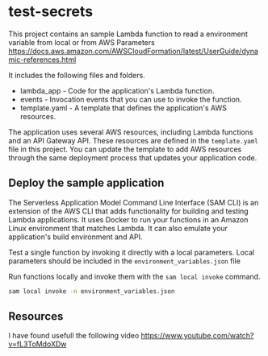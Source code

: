 # test-secrets

This project contains an sample Lambda function to read a environment variable from local or from AWS Parameters
https://docs.aws.amazon.com/AWSCloudFormation/latest/UserGuide/dynamic-references.html

 It includes the following files and folders.

- lambda_app - Code for the application's Lambda function.
- events - Invocation events that you can use to invoke the function.
- template.yaml - A template that defines the application's AWS resources.

The application uses several AWS resources, including Lambda functions and an API Gateway API. These resources are defined in the `template.yaml` file in this project. You can update the template to add AWS resources through the same deployment process that updates your application code.


## Deploy the sample application

The Serverless Application Model Command Line Interface (SAM CLI) is an extension of the AWS CLI that adds functionality for building and testing Lambda applications. It uses Docker to run your functions in an Amazon Linux environment that matches Lambda. It can also emulate your application's build environment and API.

Test a single function by invoking it directly with a local parameters. Local parameters should be included in the `environment_variables.json` file

Run functions locally and invoke them with the `sam local invoke` command.

```bash
sam local invoke -n environment_variables.json
```

## Resources

I have found usefull the following video https://www.youtube.com/watch?v=fL3ToMdoXDw
